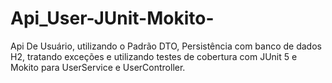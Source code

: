 # Api_User-JUnit-Mokito-

Api De Usuário, utilizando o Padrão DTO, Persistência com banco de dados H2,
tratando exceções e utilizando testes de cobertura com JUnit 5 e Mokito para UserService e UserController.
